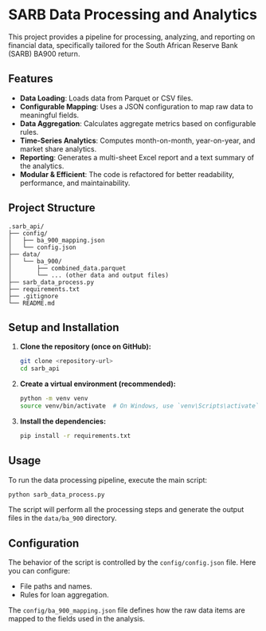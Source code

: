 # SARB Data Processing and Analytics

This project provides a pipeline for processing, analyzing, and reporting on financial data, specifically tailored for the South African Reserve Bank (SARB) BA900 return.

## Features

- **Data Loading**: Loads data from Parquet or CSV files.
- **Configurable Mapping**: Uses a JSON configuration to map raw data to meaningful fields.
- **Data Aggregation**: Calculates aggregate metrics based on configurable rules.
- **Time-Series Analytics**: Computes month-on-month, year-on-year, and market share analytics.
- **Reporting**: Generates a multi-sheet Excel report and a text summary of the analytics.
- **Modular & Efficient**: The code is refactored for better readability, performance, and maintainability.

## Project Structure

```
.sarb_api/
├── config/
│   ├── ba_900_mapping.json
│   └── config.json
├── data/
│   └── ba_900/
│       ├── combined_data.parquet
│       └── ... (other data and output files)
├── sarb_data_process.py
├── requirements.txt
├── .gitignore
└── README.md
```

## Setup and Installation

1.  **Clone the repository (once on GitHub):**
    ```bash
    git clone <repository-url>
    cd sarb_api
    ```

2.  **Create a virtual environment (recommended):**
    ```bash
    python -m venv venv
    source venv/bin/activate  # On Windows, use `venv\Scripts\activate`
    ```

3.  **Install the dependencies:**
    ```bash
    pip install -r requirements.txt
    ```

## Usage

To run the data processing pipeline, execute the main script:

```bash
python sarb_data_process.py
```

The script will perform all the processing steps and generate the output files in the `data/ba_900` directory.

## Configuration

The behavior of the script is controlled by the `config/config.json` file. Here you can configure:

-   File paths and names.
-   Rules for loan aggregation.

The `config/ba_900_mapping.json` file defines how the raw data items are mapped to the fields used in the analysis.
